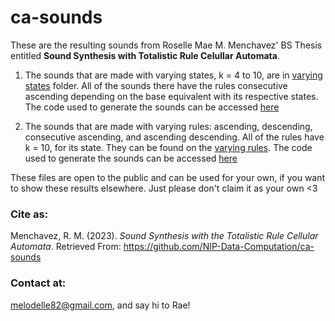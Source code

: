 # ca-sounds

These are the resulting sounds from Roselle Mae M. Menchavez' BS Thesis entitled **Sound Synthesis with Totalistic Rule Celullar Automata**.

1. The sounds that are made with varying states, k = 4 to 10, are in [varying states](https://github.com/NIP-Data-Computation/ca-sounds/tree/main/varying%20states) folder. All of the sounds there have the rules consecutive ascending depending on the base equivalent with its respective states. The code used to generate the sounds can be accessed [here](https://colab.research.google.com/drive/1WVnGrXpQaQXCZR-S1u48cPpsWd9yQoek?usp=sharing)

2. The sounds that are made with varying rules: ascending, descending, consecutive ascending, and ascending descending. All of the rules have k = 10, for its state. They can be found on the [varying rules](https://github.com/NIP-Data-Computation/ca-sounds/tree/main/varying%20rules). The code used to generate the sounds can be accessed [here](https://colab.research.google.com/drive/1NIVLQQgY93ewNUFGyYrp-uT5xCWEdbaG?usp=sharing)

These files are open to the public and can be used for your own, if you want to show these results elsewhere. Just please don't claim it as your own <3

### Cite as: 
Menchavez, R. M. (2023). *Sound Synthesis with the Totalistic Rule Cellular Automata*. Retrieved From: https://github.com/NIP-Data-Computation/ca-sounds

### Contact at:
melodelle82@gmail.com, and say hi to Rae!
